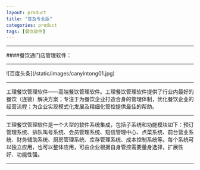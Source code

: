 ```yaml
---
layout: product
title: "普及专业版"
categories: product
tags: [餐饮软件]
---
```

<hr/>
####餐饮通门店管理软件：
<hr/>
![百度头条](/static/images/canyintong01.jpg)
<hr/>
工理餐饮管理软件——高端餐饮管理软件。工理餐饮管理软件提供了行业内最好的餐饮（连锁）解决方案；专注于为餐饮企业打造合身的管理体制，优化餐饮企业的经营流程；为企业实现模式化发展及精细化管控提供最佳的帮助。
<hr/>
工理餐饮管理软件是一个大型的软件系统集成，包括子系统和功能模块如下：预订管理系统、排队叫号系统、会员管理系统、短信管理中心、点菜系统、前台营业系统、财务辅助系统、厨房管理系统、库存管理系统、成本控制系统等。每个系统可以独立应用，也可以整体应用，可由企业根据自身管控需要量身选择，扩展性 好、功能性强。
<hr/>